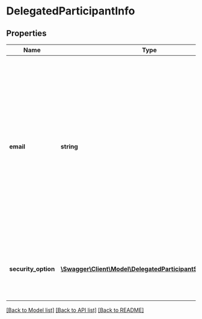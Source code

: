 # DelegatedParticipantInfo

## Properties
Name | Type | Description | Notes
------------ | ------------- | ------------- | -------------
**email** | **string** | Email of the participant. In case of modifying a participant set (PUT) this is a required field. In case of GET, this is the required field and will always be returned unless it is a fax workflow (legacy agreements) that were created using fax as input | [optional] 
**security_option** | [**\Swagger\Client\Model\DelegatedParticipantSecurityOption**](DelegatedParticipantSecurityOption.md) | Security options that apply to the participant. This cannot be changed as part of the PUT call | [optional] 

[[Back to Model list]](../README.md#documentation-for-models) [[Back to API list]](../README.md#documentation-for-api-endpoints) [[Back to README]](../README.md)


